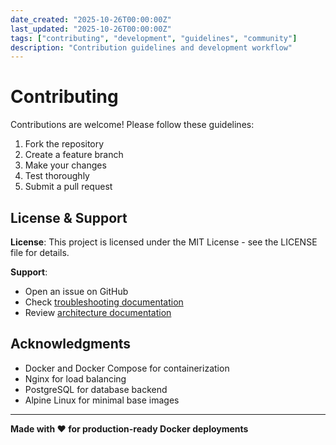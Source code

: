 ```yaml
---
date_created: "2025-10-26T00:00:00Z"
last_updated: "2025-10-26T00:00:00Z"
tags: ["contributing", "development", "guidelines", "community"]
description: "Contribution guidelines and development workflow"
---
```


# Contributing

Contributions are welcome! Please follow these guidelines:

1. Fork the repository
2. Create a feature branch
3. Make your changes
4. Test thoroughly
5. Submit a pull request

## License & Support

**License**: This project is licensed under the MIT License - see the LICENSE file for details.

**Support**:
- Open an issue on GitHub
- Check [troubleshooting documentation](troubleshooting.md)
- Review [architecture documentation](architecture.md)

## Acknowledgments

- Docker and Docker Compose for containerization
- Nginx for load balancing
- PostgreSQL for database backend
- Alpine Linux for minimal base images

---

**Made with ❤️ for production-ready Docker deployments**
